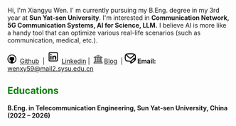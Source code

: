 Hi, I'm Xiangyu Wen. I' m currently pursuing my B.Eng. degree in my 3rd year at **Sun Yat-sen University**. I'm interested in **Communication Network, 5G Communication Systems, AI for Science, LLM.**  I believe AI is more like a handy tool that can optimize various real-life scenarios (such as communication, medical, etc.).<br>

<a href="https://github.com/Mosfish" target="_blank"><img src="./static/assets/img/git.webp" alt="github" width="20"></a> &nbsp;<a href="https://github.com/Mosfish">Github</a> &nbsp;| <a href="https://www.linkedin.com/in/xiangyuwen-mosfish" target="_blank"><img src="./static/assets/img/lin.webp" alt="linkedin" width="30"></a>&nbsp;<a href="https://www.linkedin.com/in/xiangyuwen-mosfish">Linkedin</a>&nbsp;| &nbsp;<a href="https://mosfish.github.io/wxyblog" target="_blank"><img src="./static/assets/img/blog.webp" alt="blog" width="20"></a>&nbsp;<a href="https://mosfish.github.io/wxyblog">Blog</a> &nbsp;| <img src="./static/assets/img/mail.webp" alt="mail" width="25" /> **Email:** wenxy59@mail2.sysu.edu.cn

## <span style="color: green;">**Educations**</span>
**B.Eng. in Telecommunication Engineering, Sun Yat-sen University, China (2022 – 2026)**